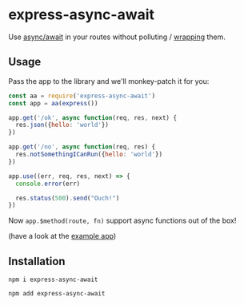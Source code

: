# express-async-await

Use [async/await](https://developer.mozilla.org/en-US/docs/Web/JavaScript/Reference/Statements/async_function) in your routes without
polluting / [wrapping](https://medium.com/@Abazhenov/using-async-await-in-express-with-node-8-b8af872c0016) them.

## Usage

Pass the app to the library and we'll monkey-patch it
for you:

``` js
const aa = require('express-async-await')
const app = aa(express())

app.get('/ok', async function(req, res, next) {
  res.json({hello: 'world'})
})

app.get('/no', async function(req, res) {
  res.notSomethingICanRun({hello: 'world'})
})

app.use((err, req, res, next) => {
  console.error(err)

  res.status(500).send("Ouch!")
})
```

Now `app.$method(route, fn)` support async functions out of the box!

(have a look at the [example app](https://github.com/odino/express-async-await/blob/master/example.js))

## Installation

```
npm i express-async-await

npm add express-async-await
```
